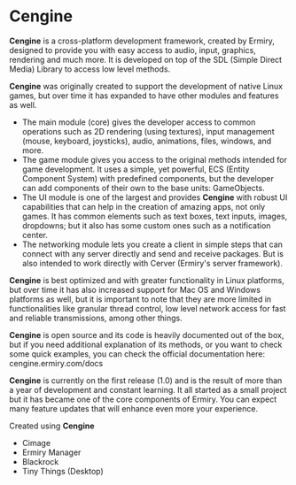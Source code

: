 # Cengine

**Cengine** is a cross-platform development framework, created by Ermiry, designed to provide you with easy access to audio, input, graphics, rendering and much more. It is developed on top of the SDL (Simple Direct Media) Library to access low level methods.

**Cengine** was originally created to support the development of native Linux games, but over time it has expanded to have other modules and features as well.

- The main module (core) gives the developer access to common operations such as 2D rendering (using textures), input management (mouse, keyboard, joysticks), audio, animations, files, windows, and more.
- The game module gives you access to the original methods intended for game development. It uses a simple, yet powerful, ECS (Entity Component System) with predefined components, but the developer can add components of their own to the base units: GameObjects.
- The UI module is one of the largest and provides **Cengine** with robust UI capabilities that can help in the creation of amazing apps, not only games. It has common elements such as text boxes, text inputs, images, dropdowns; but it also has some custom ones such as a notification center.
- The networking module lets you create a client in simple steps that can connect with any server directly and send and receive packages. But is also intended to work directly with Cerver (Ermiry's server framework).

**Cengine** is best optimized and with greater functionality in Linux platforms, but over time it has also increased support for  Mac OS and Windows platforms as well, but it is important to note that they are more limited in functionalities like granular thread control, low level network access for fast and reliable transmissions, among other things.

**Cengine** is open source and its code is heavily documented out of the box, but if you need additional explanation of its methods, or you want to check some quick examples, you can check the official documentation here: cengine.ermiry.com/docs

**Cengine** is currently on the first release (1.0) and is the result of more than a year of development and constant learning. It all started as a small project but it has became one of the core components of Ermiry. You can expect many feature updates that will enhance even more your experience.

Created using **Cengine**

- Cimage
- Ermiry Manager
- Blackrock
- Tiny Things (Desktop)
